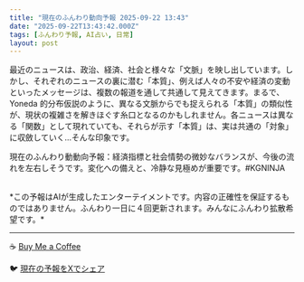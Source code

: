 ```yaml
---
title: "現在のふんわり動向予報 2025-09-22 13:43"
date: "2025-09-22T13:43:42.000Z"
tags: [ふんわり予報, AI占い, 日常]
layout: post
---
```


最近のニュースは、政治、経済、社会と様々な「文脈」を映し出しています。しかし、それぞれのニュースの裏に潜む「本質」、例えば人々の不安や経済の変動といったメッセージは、複数の報道を通して共通して見えてきます。まるで、Yoneda 的分布仮説のように、異なる文脈からでも捉えられる「本質」の類似性が、現状の複雑さを解きほぐす糸口となるのかもしれません。各ニュースは異なる「関数」として現れていても、それらが示す「本質」は、実は共通の「対象」に収斂していく…そんな印象です。


現在のふんわり動動向予報：経済指標と社会情勢の微妙なバランスが、今後の流れを左右しそうです。変化への備えと、冷静な見極めが重要です。#KGNINJA

<br>
*この予報はAIが生成したエンターテイメントです。内容の正確性を保証するものではありません。ふんわり一日に４回更新されます。みんなにふんわり拡散希望です。*

---
☕️ [Buy Me a Coffee](https://www.buymeacoffee.com/kgninja)

🐦 [現在の予報をXでシェア](https://twitter.com/intent/tweet?text=%E7%8F%BE%E5%9C%A8%E3%81%AE%E3%81%B5%E3%82%93%E3%82%8F%E3%82%8A%E4%BA%88%E5%A0%B1%3A%20%E3%80%8C%E6%9C%80%E8%BF%91%E3%81%AE%E3%83%8B%E3%83%A5%E3%83%BC%E3%82%B9%E3%81%AF%E3%80%81%E6%94%BF%E6%B2%BB%E3%80%81%E7%B5%8C%E6%B8%88%E3%80%81%E7%A4%BE%E4%BC%9A%E3%81%A8%E6%A7%98%E3%80%85%E3%81%AA%E3%80%8C%E6%96%87%E8%84%88%E3%80%8D%E3%82%92%E6%98%A0%E3%81%97%E5%87%BA%E3%81%97%E3%81%A6%E3%81%84%E3%81%BE%E3%81%99%E3%80%82%E3%80%8D%23KGNINJA%20%E7%B6%9A%E3%81%8D%E3%81%AF%E3%83%96%E3%83%AD%E3%82%B0%E3%81%A7%EF%BC%81%F0%9F%91%87&url=https%3A%2F%2Fkg-ninja.github.io%2FFunwariyoso%2F)
